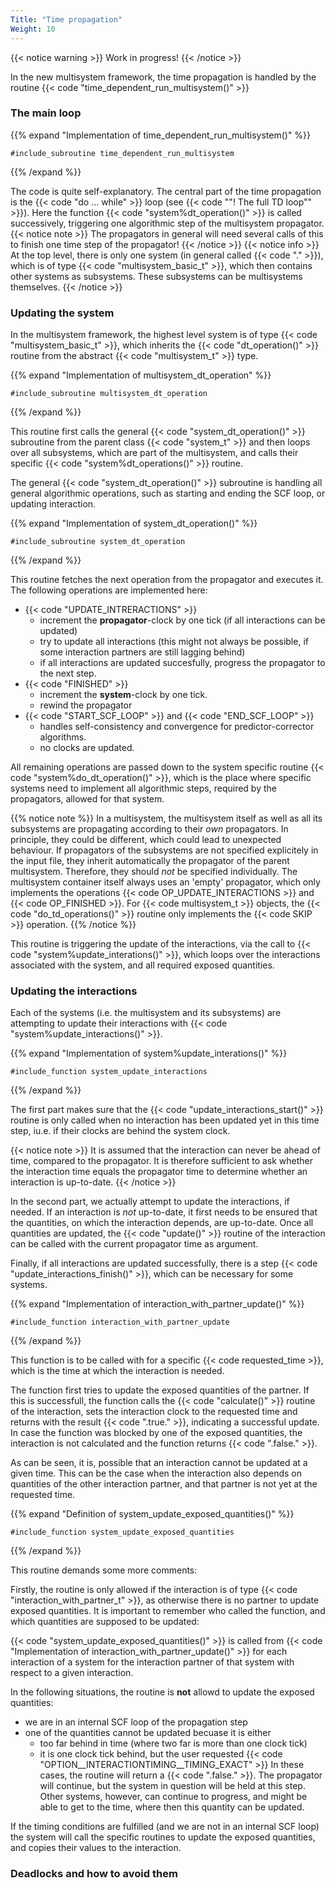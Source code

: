 ```yaml
---
Title: "Time propagation"
Weight: 10
---
```


{{< notice warning >}}
Work in progress!
{{< /notice >}}


In the new multisystem framework, the time propagation is handled by the routine {{< code "time_dependent_run_multisystem()" >}}

### The main loop

{{% expand "Implementation of time_dependent_run_multisystem()" %}}
```Fortran
#include_subroutine time_dependent_run_multisystem
```
{{% /expand %}}

The code is quite self-explanatory. 
The central part of the time propagation is the {{< code "do ... while" >}} loop (see {{< code "\"! The full TD loop\"" >}}).
Here the function {{< code "system%dt_operation()" >}} is called successively, triggering one algorithmic step of the multisystem propagator.
{{< notice note >}}
The propagators in general will need several calls of this to finish one time step of the propagator!
{{< /notice >}} 
{{< notice info >}}
At the top level, there is only one system (in general called {{< code "." >}}), which is of type {{< code "multisystem_basic_t" >}}, which then contains other systems as subsystems. These subsystems can be multisystems themselves.
{{< /notice >}}
### Updating the system


In the multisystem framework, the highest level system is of type {{< code "multisystem_basic_t" >}}, which inherits the {{< code "dt_operation()" >}} routine from 
the abstract {{< code "multisystem_t" >}} type.  

{{% expand "Implementation of multisystem_dt_operation" %}}
```Fortran
#include_subroutine multisystem_dt_operation
```
{{% /expand %}}

This routine first calls the general {{< code "system_dt_operation()" >}} subroutine from the parent class {{< code "system_t" >}} and then loops over all
subsystems, which are part of the multisystem, and calls their specific {{< code "system%dt_operations()" >}} routine.

The general {{< code "system_dt_operation()" >}} subroutine is handling all general algorithmic operations, such as starting and ending the SCF loop, or updating interaction. 

{{% expand "Implementation of system_dt_operation()" %}}
```Fortran
#include_subroutine system_dt_operation
```
{{% /expand %}}

This routine fetches the next operation from the propagator and executes it.
The following operations are implemented here:

* {{< code "UPDATE_INTRERACTIONS" >}}
  - increment the **propagator**-clock by one tick (if all interactions can be updated)
  - try to update all interactions (this might not always be possible, if some interaction partners are still lagging behind)
  - if all interactions are updated succesfully, progress the propagator to the next step.
* {{< code "FINISHED" >}}
  - increment the **system**-clock by one tick.
  - rewind the propagator
* {{< code "START_SCF_LOOP" >}} and {{< code "END_SCF_LOOP" >}}
  - handles self-consistency and convergence for predictor-corrector algorithms.
  - no clocks are updated.

All remaining operations are passed down to the system specific routine {{< code "system%do_dt_operation()" >}}, which is the place where specific systems need to implement all algorithmic steps, required by the propagators, allowed for that system.

{{% notice note %}}
In a multisystem, the multisystem itself as well as all its subsystems are propagating according to their _own_ propagators.
In principle, they could be different, which could lead to unexpected behaviour. If propagators of the subsystems are not specified explicitely in the 
input file, they inherit automatically the propagator of the parent multisystem. Therefore, they should *not* be specified individually.
The multisystem container itself always uses an 'empty' propagator, which only implements the operations {{< code OP_UPDATE_INTERACTIONS >}} and {{< code OP_FINISHED >}}.
For {{< code multisystem_t >}} objects, the {{< code "do_td_operations()" >}} routine only implements the {{< code SKIP >}} operation. 
{{% /notice %}}

This routine is triggering the update of the interactions, via the call to {{< code "system%update_interations()" >}},
which loops over the interactions associated with the system, and all required exposed quantities.
### Updating the interactions

Each of the systems (i.e. the multisystem and its subsystems) are attempting to update their interactions with {{< code "system%update_interactions()" >}}.

{{% expand "Implementation of system%update_interations()" %}}
```Fortran
#include_function system_update_interactions
```
{{% /expand %}}

The first part makes sure that the {{< code "update_interactions_start()" >}} routine is only called when no interaction has been updated yet in this time step, iu.e. if their clocks are behind the system clock.

{{< notice note >}}
It is assumed that the interaction can never be ahead of time, compared to the propagator. It is therefore sufficient to ask whether the interaction time equals the propagator time to determine whether an interaction is up-to-date.
{{< /notice >}}

In the second part, we actually attempt to update the interactions, if needed. If an interaction is *not* up-to-date, it first needs to be ensured that the quantities, on which the interaction depends, are up-to-date. Once all quantities are updated, the {{< code "update()" >}} routine of the interaction can be called with the current propagator time as argument. 

Finally, if all interactions are updated successfully, there is a step {{< code "update_interactions_finish()" >}}, which can be necessary for some systems.

{{% expand "Implementation of interaction_with_partner_update()" %}}
```Fortran
#include_function interaction_with_partner_update
```
{{% /expand %}}

This function is to be called with for a specific {{< code requested_time >}}, which is the time at which the interaction is needed.

The function first tries to update the exposed quantities of the partner. If this is successfull, the function calls the {{< code "calculate()" >}} routine of the interaction, sets the interaction clock to the requested time and returns with the result {{< code ".true." >}}, indicating a successful update. In case the function was blocked by one of the exposed quantities, the interaction is not calculated and the function returns {{< code ".false." >}}.


As can be seen, it is, possible that an interaction cannot be updated at a given time. This can be the case when the interaction also depends on quantities of the other interaction partner, and that partner is not yet at the requested time.
 

{{% expand "Definition of system_update_exposed_quantities()" %}}
```Fortran
#include_function system_update_exposed_quantities
```
{{% /expand %}}

This routine demands some more comments:

Firstly, the routine is only allowed if the interaction is of type {{< code "interaction_with_partner_t" >}}, as otherwise there is no partner to update exposed quantities.
It is important to remember who called the function, and which quantities are supposed to be updated:

{{< code "system_update_exposed_quantities()" >}} is called from {{< code "Implementation of interaction_with_partner_update()" >}} for each interaction of a system for the interaction partner of that system with respect to a given interaction.

In the following situations, the routine is **not** allowd to update the exposed quantities:
* we are in an internal SCF loop of the propagation step
* one of the quantities cannot be updated becuase it is either
  - too far behind in time (where two far is more than one clock tick)
  - it is one clock tick behind, but the user requested {{< code "OPTION__INTERACTIONTIMING__TIMING_EXACT" >}}
In these cases, the routine will return a {{< code ".false." >}}. The propagator will continue, but the system in question will be held at this step.
Other systems, however, can continue to progress, and might be able to get to the time, where then this quantity can be updated.

If the timing conditions are fulfilled (and we are not in an internal SCF loop) the system will call the specific routines to update the exposed quantities, and copies their values to the interaction.

### Deadlocks and how to avoid them


